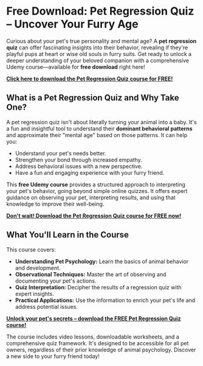 # Free Download: Pet Regression Quiz – Uncover Your Furry Age

Curious about your pet's true personality and mental age? A **pet regression quiz** can offer fascinating insights into their behavior, revealing if they're playful pups at heart or wise old souls in furry suits. Get ready to unlock a deeper understanding of your beloved companion with a comprehensive Udemy course—available for **free download** right here!

[**Click here to download the Pet Regression Quiz course for FREE!**](https://udemywork.com/pet-regression-quiz)

## What is a Pet Regression Quiz and Why Take One?

A pet regression quiz isn't about literally turning your animal into a baby. It's a fun and insightful tool to understand their **dominant behavioral patterns** and approximate their "mental age" based on those patterns. It can help you:

*   Understand your pet's needs better.
*   Strengthen your bond through increased empathy.
*   Address behavioral issues with a new perspective.
*   Have a fun and engaging experience with your furry friend.

This **free Udemy course** provides a structured approach to interpreting your pet's behavior, going beyond simple online quizzes. It offers expert guidance on observing your pet, interpreting results, and using that knowledge to improve their well-being.

[**Don't wait! Download the Pet Regression Quiz course for FREE now!**](https://udemywork.com/pet-regression-quiz)

## What You'll Learn in the Course

This course covers:

*   **Understanding Pet Psychology:** Learn the basics of animal behavior and development.
*   **Observational Techniques:** Master the art of observing and documenting your pet's actions.
*   **Quiz Interpretation:** Decipher the results of a regression quiz with expert insights.
*   **Practical Applications:** Use the information to enrich your pet's life and address potential issues.

[**Unlock your pet's secrets – download the FREE Pet Regression Quiz course!**](https://udemywork.com/pet-regression-quiz)

The course includes video lessons, downloadable worksheets, and a comprehensive quiz framework. It's designed to be accessible for all pet owners, regardless of their prior knowledge of animal psychology. Discover a new side to your furry friend today!
